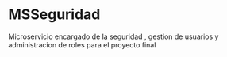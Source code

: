 # MSSeguridad
Microservicio encargado de la seguridad , gestion de usuarios y administracion de roles para el proyecto final 
